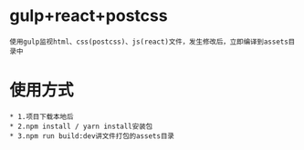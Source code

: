 # gulp+react+postcss
	使用gulp监视html、css(postcss)、js(react)文件，发生修改后，立即编译到assets目录中

# 使用方式
	* 1.项目下载本地后
	* 2.npm install / yarn install安装包
	* 3.npm run build:dev讲文件打包的assets目录